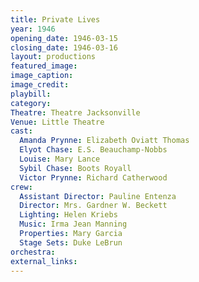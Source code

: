 ```yaml
---
title: Private Lives
year: 1946
opening_date: 1946-03-15
closing_date: 1946-03-16
layout: productions
featured_image: 
image_caption:
image_credit:
playbill: 
category: 
Theatre: Theatre Jacksonville
Venue: Little Theatre
cast:
  Amanda Prynne: Elizabeth Oviatt Thomas
  Elyot Chase: E.S. Beauchamp-Nobbs
  Louise: Mary Lance
  Sybil Chase: Boots Royall
  Victor Prynne: Richard Catherwood
crew:
  Assistant Director: Pauline Entenza
  Director: Mrs. Gardner W. Beckett
  Lighting: Helen Kriebs
  Music: Irma Jean Manning
  Properties: Mary Garcia
  Stage Sets: Duke LeBrun
orchestra:
external_links:
---
```



